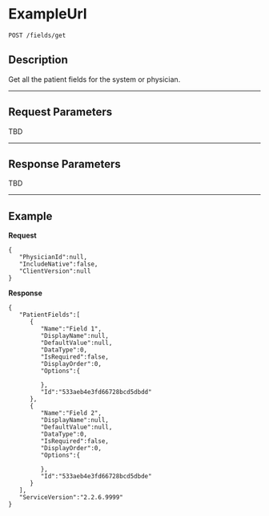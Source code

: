 # ExampleUrl

    POST /fields/get

## Description

Get all the patient fields for the system or physician.

***

## Request Parameters

TBD

***

## Response Parameters

TBD

***

## Example
**Request**

	{
	   "PhysicianId":null,
	   "IncludeNative":false,
	   "ClientVersion":null
	}

**Response**

	{
	   "PatientFields":[
		  {
			 "Name":"Field 1",
			 "DisplayName":null,
			 "DefaultValue":null,
			 "DataType":0,
			 "IsRequired":false,
			 "DisplayOrder":0,
			 "Options":{

			 },
			 "Id":"533aeb4e3fd66728bcd5dbdd"
		  },
		  {
			 "Name":"Field 2",
			 "DisplayName":null,
			 "DefaultValue":null,
			 "DataType":0,
			 "IsRequired":false,
			 "DisplayOrder":0,
			 "Options":{

			 },
			 "Id":"533aeb4e3fd66728bcd5dbde"
		  }
	   ],
	   "ServiceVersion":"2.2.6.9999"
	}
